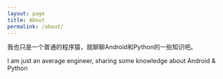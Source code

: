 ```yaml
---
layout: page
title: About
permalink: /about/
---
```



我也只是一个普通的程序猿，就聊聊Android和Python的一些知识吧。

I am just an average engineer, sharing some knowledge about Android & Python 
